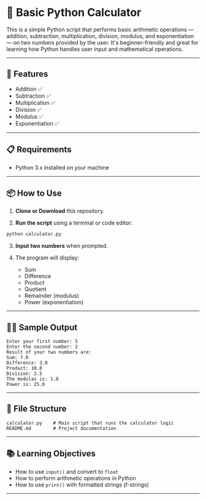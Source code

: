 # 🧮 Basic Python Calculator

This is a simple Python script that performs basic arithmetic operations — addition, subtraction, multiplication, division, modulus, and exponentiation — on two numbers provided by the user. It's beginner-friendly and great for learning how Python handles user input and mathematical operations.

---

## 🚀 Features

* Addition ✅
* Subtraction ✅
* Multiplication ✅
* Division ✅
* Modulus ✅
* Exponentiation ✅

---

## 📋 Requirements

* Python 3.x installed on your machine

---

## 📦 How to Use

1. **Clone or Download** this repository.

2. **Run the script** using a terminal or code editor:

```bash
python calculator.py
```

3. **Input two numbers** when prompted.

4. The program will display:

   * Sum
   * Difference
   * Product
   * Quotient
   * Remainder (modulus)
   * Power (exponentiation)

---

## 🧑‍💻 Sample Output

```
Enter your first number: 5
Enter the second number: 2
Result of your two numbers are:
Sum: 7.0
Difference: 3.0
Product: 10.0
Division: 2.5
The modulas is: 1.0
Power is: 25.0
```

---

## 📁 File Structure

```
calculator.py    # Main script that runs the calculator logic
README.md        # Project documentation
```

---

## 📚 Learning Objectives

* How to use `input()` and convert to `float`
* How to perform arithmetic operations in Python
* How to use `print()` with formatted strings (f-strings)

---
